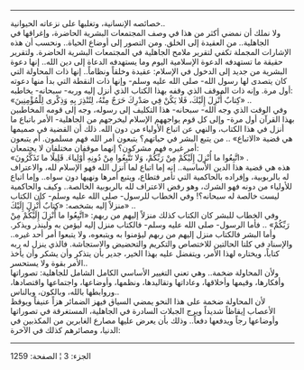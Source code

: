 ------------------------------------------------------------------------

خصائصه الإنسانية، وتغلبها على نزعاته الحيوانية..  
ولا نملك أن نمضي أكثر من هذا في وصف المجتمعات البشرية الحاضرة، وإغراقها
في الجاهلية.. من العقيدة إلى الخلق. ومن التصور إلى أوضاع الحياة.. ونحسب
أن هذه الإشارات المجملة تكفي لتقرير ملامح الجاهلية في المجتمعات البشرية
الحاضرة. ولتقرير حقيقة ما تستهدفه الدعوة الإسلامية اليوم وما يستهدفه
الدعاة إلى دين الله.. إنها دعوة البشرية من جديد إلى الدخول في الإسلام:
عقيدة وخلقاً ونظاماً.. إنها ذات المحاولة التي كان يتصدى لها رسول الله- صلى
الله عليه وسلم- وإنها ذات النقطة التي بدأ منها دعوته أول مرة. وإنه ذات
الموقف الذي وقفه بهذا الكتاب الذي أنزل إليه وربه- سبحانه- يخاطبه:  
«كِتابٌ أُنْزِلَ إِلَيْكَ، فَلا يَكُنْ فِي صَدْرِكَ حَرَجٌ مِنْهُ، لِتُنْذِرَ بِهِ وَذِكْرى لِلْمُؤْمِنِينَ» ..  
وفي الوقت الذي وجه الله- سبحانه- هذا التكليف إلى رسوله، وجه إلى قومه
المخاطبين بهذا القرآن أول مرة- وإلى كل قوم يواجههم الإسلام ليخرجهم من
الجاهلية- الأمر باتباع ما أنزل في هذا الكتاب، والنهي عن اتباع الأولياء
من دون الله. ذلك أن القضية في صميمها هي قضية «الاتباع» .. من يتبع البشر
في حياتهم؟ يتبعون أمر الله فهم مسلمون. أم يتبعون أمر غيره فهم مشركون؟
إنهما موقفان مختلفان لا يجتمعان:  
«اتَّبِعُوا ما أُنْزِلَ إِلَيْكُمْ مِنْ رَبِّكُمْ، وَلا تَتَّبِعُوا مِنْ دُونِهِ أَوْلِياءَ. قَلِيلًا ما
تَذَكَّرُونَ» .  
هذه هي قضية هذا الدين الأساسية.. إنه إما اتباع لما أنزل الله فهو الإسلام
لله، والاعتراف له بالربوبية، وإفراده بالحاكمية التي تأمر فتطاع، ويتبع
أمرها ونهيها دون سواه.. وإما اتباع للأولياء من دونه فهو الشرك، وهو رفض
الاعتراف لله بالربوبية الخالصة.. وكيف والحاكمية ليست خالصة له سبحانه؟!
وفي الخطاب للرسول- صلى الله عليه وسلم- كان الكتاب منزلاً إليه بشخصه:
«كِتابٌ أُنْزِلَ إِلَيْكَ» ..  
وفي الخطاب للبشر كان الكتاب كذلك منزلاً إليهم من ربهم: «اتَّبِعُوا ما أُنْزِلَ
إِلَيْكُمْ مِنْ رَبِّكُمْ» .. فأما الرسول- صلى الله عليه وسلم- فالكتاب منزل إليه
ليؤمن به ولينذر ويذكر. وأما البشر فالكتاب منزل إليهم من ربهم ليؤمنوا به
ويتبعوه، ولا يتبعوا أمر أحد غيره.. والإسناد في كلتا الحالتين للاختصاص
والتكريم والتحضيض والاستجاشة. فالذي ينزل له ربه كتاباً، ويختاره لهذا
الأمر، ويتفضل عليه بهذا الخير، جدير بأن يتذكر وأن يشكر وأن يأخذ الأمر
بقوة ولا يستحسر..  
ولأن المحاولة ضخمة.. وهي تعني التغيير الأساسي الكامل الشامل للجاهلية:
تصوراتها وأفكارها، وقيمها وأخلاقها، وعاداتها وتقاليدها، ونظمها،
وأوضاعها، واجتماعها واقتصادها، وروابطها بالله، وبالكون، وبالناس..  
لأن المحاولة ضخمة على هذا النحو يمضي السياق فيهز الضمائر هزاً عنيفاً ويوقظ
الأعصاب إيقاظاً شديداً ويرج الجبلات السادرة في الجاهلية، المستغرقة في
تصوراتها وأوضاعها رجاً ويدفعها دفعاً.. وذلك بأن يعرض عليها مصارع الغابرين
من المكذبين في الدنيا، ومصائرهم كذلك في الآخرة:

------------------------------------------------------------------------

الجزء: 3 ¦ الصفحة: 1259
